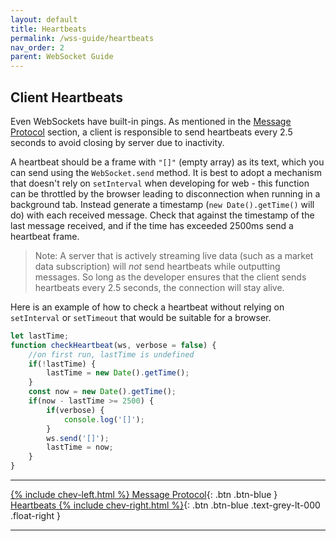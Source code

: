 ```yaml
---
layout: default
title: Heartbeats
permalink: /wss-guide/heartbeats
nav_order: 2
parent: WebSocket Guide
---
```


## Client Heartbeats
Even WebSockets have built-in pings. As mentioned in the [Message Protocol]({{site.baseurl}}/wss-guide/message-protocol) section, a client is responsible to send heartbeats every 2.5 seconds to avoid closing by server due to inactivity. 

A heartbeat should be a frame with `"[]"` (empty array) as its text, which you can send using the `WebSocket.send` method. It is best to adopt a mechanism that doesn't rely on `setInterval` when developing for web - this function can be throttled by the browser leading to disconnection when running in a background tab. Instead generate a timestamp (`new Date().getTime()` will do) with each received message. Check that against the timestamp of the last message received, and if the time has exceeded 2500ms send a heartbeat frame. 
> Note: A server that is actively streaming live data (such as a market data subscription) will _not_ send heartbeats while outputting messages. So long as the developer ensures that the client sends heartbeats every 2.5 seconds, the connection will stay alive.

Here is an example of how to check a heartbeat without relying on `setInterval` or `setTimeout` that would be suitable for a browser.
```js
let lastTime;
function checkHeartbeat(ws, verbose = false) {
    //on first run, lastTime is undefined
    if(!lastTime) {
        lastTime = new Date().getTime();
    }
    const now = new Date().getTime();
    if(now - lastTime >= 2500) {
        if(verbose) {
            console.log('[]');
        }
        ws.send('[]');
        lastTime = now;
    }
}
```

---

[{% include chev-left.html %} Message Protocol]({{site.baseurl}}/wss-guide/message-protocol){: .btn .btn-blue }
[Heartbeats {% include chev-right.html %}]({{site.baseurl}}/wss-guide/){: .btn .btn-blue .text-grey-lt-000 .float-right }

---